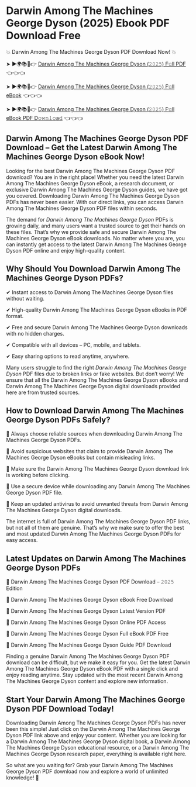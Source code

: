 # Darwin Among The Machines George Dyson (2025) Ebook PDF Download Free

💥 Darwin Among The Machines George Dyson PDF Download Now! 💥

➤ ►🌍📚📱👉 [Darwin Among The Machines George Dyson (𝟸𝟶𝟸𝟻) F𝚞ll PDF](https://getpdf.xyz/darwin-among-the-machines-george-dyson) 👈👈👈


➤ ►🌍📚📱👉 [Darwin Among The Machines George Dyson (𝟸𝟶𝟸𝟻) F𝚞ll eBook](https://getpdf.xyz/darwin-among-the-machines-george-dyson) 👈👈👈


➤ ►🌍📚📱👉 [Darwin Among The Machines George Dyson (𝟸𝟶𝟸𝟻) F𝚞ll eBook PDF D𝚘𝚠𝚗𝚕𝚘a𝚍](https://getpdf.xyz/darwin-among-the-machines-george-dyson) 👈👈👈


## Darwin Among The Machines George Dyson PDF Download – Get the Latest Darwin Among The Machines George Dyson eBook Now!

Looking for the best Darwin Among The Machines George Dyson PDF download? You are in the right place! Whether you need the latest Darwin Among The Machines George Dyson eBook, a research document, or exclusive Darwin Among The Machines George Dyson guides, we have got you covered. Downloading Darwin Among The Machines George Dyson PDFs has never been easier. With our direct links, you can access Darwin Among The Machines George Dyson PDF files within seconds.

The demand for *Darwin Among The Machines George Dyson* PDFs is growing daily, and many users want a trusted source to get their hands on these files. That’s why we provide safe and secure Darwin Among The Machines George Dyson eBook downloads. No matter where you are, you can instantly get access to the latest Darwin Among The Machines George Dyson PDF online and enjoy high-quality content.

## Why Should You Download Darwin Among The Machines George Dyson PDFs?

✔ Instant access to Darwin Among The Machines George Dyson files without waiting.

✔ High-quality Darwin Among The Machines George Dyson eBooks in PDF format.

✔ Free and secure Darwin Among The Machines George Dyson downloads with no hidden charges.

✔ Compatible with all devices – PC, mobile, and tablets.

✔ Easy sharing options to read anytime, anywhere.

Many users struggle to find the right *Darwin Among The Machines George Dyson* PDF files due to broken links or fake websites. But don’t worry! We ensure that all the Darwin Among The Machines George Dyson eBooks and Darwin Among The Machines George Dyson digital downloads provided here are from trusted sources.

## How to Download Darwin Among The Machines George Dyson PDFs Safely?

📌 Always choose reliable sources when downloading Darwin Among The Machines George Dyson PDFs.

📌 Avoid suspicious websites that claim to provide Darwin Among The Machines George Dyson eBooks but contain misleading links.

📌 Make sure the Darwin Among The Machines George Dyson download link is working before clicking.

📌 Use a secure device while downloading any Darwin Among The Machines George Dyson PDF file.

📌 Keep an updated antivirus to avoid unwanted threats from Darwin Among The Machines George Dyson digital downloads.

The internet is full of Darwin Among The Machines George Dyson PDF links, but not all of them are genuine. That’s why we make sure to offer the best and most updated Darwin Among The Machines George Dyson PDFs for easy access.

## Latest Updates on Darwin Among The Machines George Dyson PDFs

🔹 Darwin Among The Machines George Dyson PDF Download – 𝟸𝟶𝟸𝟻 Edition

🔹 Darwin Among The Machines George Dyson eBook Free Download

🔹 Darwin Among The Machines George Dyson Latest Version PDF

🔹 Darwin Among The Machines George Dyson Online PDF Access

🔹 Darwin Among The Machines George Dyson Full eBook PDF Free

🔹 Darwin Among The Machines George Dyson Guide PDF Download

Finding a genuine Darwin Among The Machines George Dyson PDF download can be difficult, but we make it easy for you. Get the latest Darwin Among The Machines George Dyson eBook PDF with a single click and enjoy reading anytime. Stay updated with the most recent Darwin Among The Machines George Dyson content and explore new information.

## Start Your Darwin Among The Machines George Dyson PDF Download Today!

Downloading Darwin Among The Machines George Dyson PDFs has never been this simple! Just click on the Darwin Among The Machines George Dyson PDF link above and enjoy your content. Whether you are looking for a Darwin Among The Machines George Dyson digital book, a Darwin Among The Machines George Dyson educational resource, or a Darwin Among The Machines George Dyson research paper, everything is available right here.

So what are you waiting for? Grab your Darwin Among The Machines George Dyson PDF download now and explore a world of unlimited knowledge! 🚀